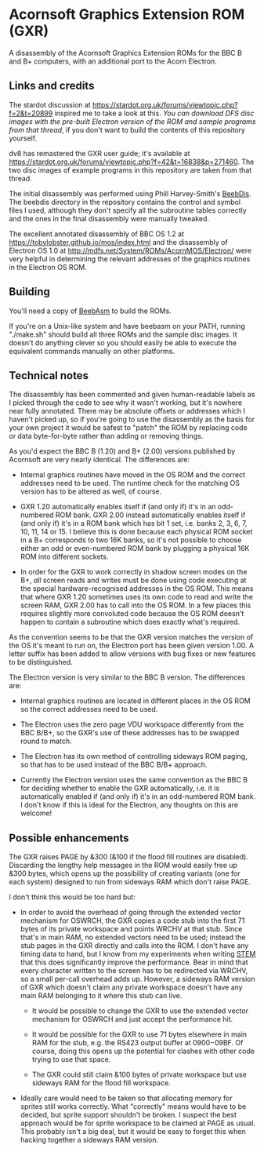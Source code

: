 # Acornsoft Graphics Extension ROM (GXR)

A disassembly of the Acornsoft Graphics Extension ROMs for the BBC B and B+ computers, with an additional port to the Acorn Electron.

## Links and credits

The stardot discussion at https://stardot.org.uk/forums/viewtopic.php?f=2&t=20899 inspired me to take a look at this. *You can download DFS disc images with the pre-built Electron version of the ROM and sample programs from that thread*, if you don't want to build the contents of this repository yourself.

dv8 has remastered the GXR user guide; it's available at https://stardot.org.uk/forums/viewtopic.php?f=42&t=16838&p=271460. The two disc images of example programs in this repository are taken from that thread.

The initial disassembly was performed using Phill Harvey-Smith's [BeebDis](https://github.com/prime6809/BeebDis). The beebdis directory in the repository contains the control and symbol files I used, although they don't specify all the subroutine tables correctly and the ones in the final disassembly were manually tweaked.

The excellent annotated disassembly of BBC OS 1.2 at https://tobylobster.github.io/mos/index.html and the disassembly of Electron OS 1.0 at http://mdfs.net/System/ROMs/AcornMOS/Electron/ were very helpful in determining the relevant addresses of the graphics routines in the Electron OS ROM.

## Building

You'll need a copy of [BeebAsm](https://github.com/stardot/beebasm/) to build the ROMs.

If you're on a Unix-like system and have beebasm on your PATH, running "./make.sh" should build all three ROMs and the sample disc images. It doesn't do anything clever so you should easily be able to execute the equivalent commands manually on other platforms.

## Technical notes

The disassembly has been commented and given human-readable labels as I picked through the code to see why it wasn't working, but it's nowhere near fully annotated. There may be absolute offsets or addresses which I haven't picked up, so if you're going to use the disassembly as the basis for your own project it would be safest to "patch" the ROM by replacing code or data byte-for-byte rather than adding or removing things.

As you'd expect the BBC B (1.20) and B+ (2.00) versions published by Acornsoft are very nearly identical. The differences are:

* Internal graphics routines have moved in the OS ROM and the correct addresses need to be used. The runtime check for the matching OS version has to be altered as well, of course.

* GXR 1.20 automatically enables itself if (and only if) it's in an odd-numbered ROM bank. GXR 2.00 instead automatically enables itself if (and only if) it's in a ROM bank which has bit 1 set, i.e. banks 2, 3, 6, 7, 10, 11, 14 or 15. I believe this is done because each physical ROM socket in a B+ corresponds to two 16K banks, so it's not possible to choose either an odd or even-numbered ROM bank by plugging a physical 16K ROM into different sockets.

* In order for the GXR to work correctly in shadow screen modes on the B+, *all* screen reads and writes must be done using code executing at the special hardware-recognised addresses in the OS ROM. This means that where GXR 1.20 sometimes uses its own code to read and write the screen RAM, GXR 2.00 has to call into the OS ROM. In a few places this requires slightly more convoluted code because the OS ROM doesn't happen to contain a subroutine which does exactly what's required.

As the convention seems to be that the GXR version matches the version of the OS it's meant to run on, the Electron port has been given version 1.00. A letter suffix has been added to allow versions with bug fixes or new features to be distinguished.

The Electron version is very similar to the BBC B version. The differences are:

* Internal graphics routines are located in different places in the OS ROM so the correct addresses need to be used.

* The Electron uses the zero page VDU workspace differently from the BBC B/B+, so the GXR's use of these addresses has to be swapped round to match.

* The Electron has its own method of controlling sideways ROM paging, so that has to be used instead of the BBC B/B+ approach.

* Currently the Electron version uses the same convention as the BBC B for deciding whether to enable the GXR automatically, i.e. it is automatically enabled if (and only if) it's in an odd-numbered ROM bank. I don't know if this is ideal for the Electron, any thoughts on this are welcome!

## Possible enhancements

The GXR raises PAGE by &300 (&100 if the flood fill routines are disabled). Discarding the lengthy help messages in the ROM would easily free up &300 bytes, which opens up the possibility of creating variants (one for each system) designed to run from sideways RAM which don't raise PAGE.

I don't think this would be too hard but:

* In order to avoid the overhead of going through the extended vector mechanism for OSWRCH, the GXR copies a code stub into the first 71 bytes of its private workspace and points WRCHV at that stub. Since that's in main RAM, no extended vectors need to be used; instead the stub pages in the GXR directly and calls into the ROM. I don't have any timing data to hand, but I know from my experiments when writing [STEM](https://github.com/ZornsLemma/STEM) that this does significantly improve the performance. Bear in mind that every character written to the screen has to be redirected via WRCHV, so a small per-call overhead adds up. However, a sideways RAM version of GXR which doesn't claim any private workspace doesn't have any main RAM belonging to it where this stub can live.

    * It would be possible to change the GXR to use the extended vector mechanism for OSWRCH and just accept the performance hit.

    * It would be possible for the GXR to use 71 bytes elsewhere in main RAM for the stub, e.g. the RS423 output buffer at $0900-$09BF. Of course, doing this opens up the potential for clashes with other code trying to use that space.

    * The GXR could still claim &100 bytes of private workspace but use sideways RAM for the flood fill workspace.

* Ideally care would need to be taken so that allocating memory for sprites still works correctly. What "correctly" means would have to be decided, but sprite support shouldn't be broken. I suspect the best approach would be for sprite workspace to be claimed at PAGE as usual. This probably isn't a big deal, but it would be easy to forget this when hacking together a sideways RAM version.

